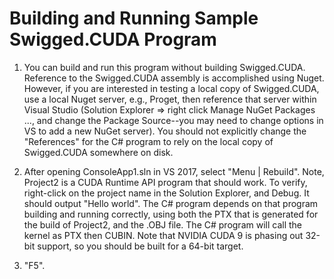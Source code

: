 ﻿# Building and Running Sample Swigged.CUDA Program

1) You can build and run this program without building
Swigged.CUDA. Reference to the Swigged.CUDA assembly is
accomplished using Nuget. However, if you are interested
in testing a local copy of Swigged.CUDA,
use a local Nuget server, e.g., Proget, then reference
that server within Visual Studio (Solution Explorer => right click
Manage NuGet Packages ..., and change the Package Source--you may
need to change options in VS to add a new NuGet server). You should
not explicitly change the "References" for the C# program to
rely on the local copy of Swigged.CUDA somewhere on disk.

2) After opening ConsoleApp1.sln in VS 2017, select "Menu | Rebuild".
Note, Project2 is a CUDA Runtime API program that should work. To verify,
right-click on the project name in the Solution Explorer, and Debug.
It should output "Hello world". The C# program
depends on that program building and running correctly, using both the
PTX that is generated for the build of Project2, and the .OBJ file.
The C# program will call the kernel as PTX then CUBIN.
Note that NVIDIA CUDA 9 is phasing out 32-bit support, so you
should be built for a 64-bit target.

3) "F5".